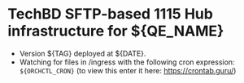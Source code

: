 # TechBD SFTP-based 1115 Hub infrastructure for ${QE_NAME} 
- Version ${TAG} deployed at ${DATE}. 
- Watching for files in /ingress with the following cron expression: `${ORCHCTL_CRON}` (to view this enter it here: https://crontab.guru/)


